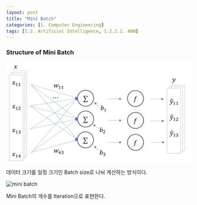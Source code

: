 ```yaml
---
layout: post 
title: "Mini Batch"
categories: [1. Computer Engineering]
tags: [1.2. Artificial Intelligence, 1.2.2.1. ANN]
---
```


### Structure of Mini Batch

![mini-batch](https://raw.githubusercontent.com/maizer2/gitblog_img/main/img/1.%20Computer%20Engineering/1.2.%20Artificial%20Intelligence/2022-05-18-mini-batch/Mini-Batch.JPG)

데이터 크기를 일정 크기인 Batch size로 나눠 계산하는 방식이다.

![mini batch](https://wikidocs.net/images/page/36033/batchandepochiteration.PNG)

Mini Batch의 개수를 Iteration으로 표현한다.